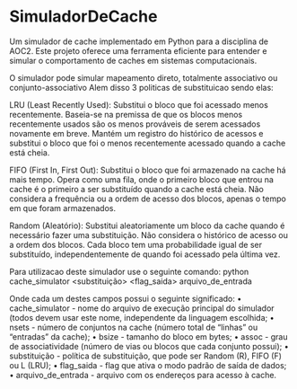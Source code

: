 # SimuladorDeCache
Um simulador de cache implementado em Python para a disciplina de AOC2.
Este projeto oferece uma ferramenta eficiente para entender e simular o comportamento de caches em sistemas computacionais.

O simulador pode simular mapeamento direto, totalmente associativo ou conjunto-associativo
Alem disso 3 politicas de substituicao sendo elas:

LRU (Least Recently Used):
Substitui o bloco que foi acessado menos recentemente.
Baseia-se na premissa de que os blocos menos recentemente usados são os menos prováveis de serem acessados novamente em breve.
Mantém um registro do histórico de acessos e substitui o bloco que foi o menos recentemente acessado quando a cache está cheia.

FIFO (First In, First Out):
Substitui o bloco que foi armazenado na cache há mais tempo.
Opera como uma fila, onde o primeiro bloco que entrou na cache é o primeiro a ser substituído quando a cache está cheia.
Não considera a frequência ou a ordem de acesso dos blocos, apenas o tempo em que foram armazenados.

Random (Aleatório):
Substitui aleatoriamente um bloco da cache quando é necessário fazer uma substituição.
Não considera o histórico de acesso ou a ordem dos blocos.
Cada bloco tem uma probabilidade igual de ser substituído, independentemente de quando foi acessado pela última vez.



Para utilizacao deste simulador use o seguinte comando:
python cache_simulator <nsets> <bsize> <assoc> <substituição> <flag_saida> arquivo_de_entrada


Onde cada um destes campos possui o seguinte significado:
• cache_simulator - nome do arquivo de execução principal do simulador (todos devem usar este
nome, independente da linguagem escolhida;
• nsets - número de conjuntos na cache (número total de “linhas” ou “entradas” da cache);
• bsize - tamanho do bloco em bytes;
• assoc - grau de associatividade (número de vias ou blocos que cada conjunto possui);
• substituição - política de substituição, que pode ser Random (R), FIFO (F) ou L (LRU);
• flag_saida - flag que ativa o modo padrão de saída de dados;
• arquivo_de_entrada - arquivo com os endereços para acesso à cache.
